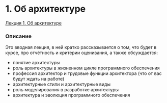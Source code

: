 # 1. Об архитектуре

[Лекция 1. Об архитектуре](https://www.youtube.com/watch?v=rV3y-hcyEcM&list=PLlb7e2G7aSpQwYFLXBG22XnKYXFzQ7-1K)

### Описание

Это вводная лекция, в ней кратко рассказывается о том, что будет в курсе, про отчётность и критерии оценивания, а также обсуждается:

- понятие архитектуры
- роль архитектуры в жизненном цикле программного обеспечения
- профессия архитектор и трудовые функции архитектора (что от вас будут ждать на работе)
- архитектурные стили и архитектурные виды
- роль моделирования в разработке архитектуры
- архитектура и эволюция программного обеспечения

